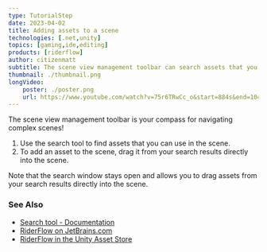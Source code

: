 ```yaml
---
type: TutorialStep
date: 2023-04-02
title: Adding assets to a scene
technologies: [.net,unity]
topics: [gaming,ide,editing]
products: [riderflow]
author: citizenmatt
subtitle: The scene view management toolbar can search assets that you can use in your scene.
thumbnail: ./thumbnail.png
longVideo: 
    poster: ./poster.png
    url: https://www.youtube.com/watch?v=75r6TRwCc_o&start=884s&end=1046s
---
```


The scene view management toolbar is your compass for navigating complex scenes!

1. Use the search tool to find assets that you can use in the scene.
2. To add an asset to the scene, drag it from your search results directly into the scene.

Note that the search window stays open and allows you to drag assets from your search results directly into the scene.

### See Also

- [Search tool - Documentation](https://www.jetbrains.com/help/riderflow/scene-view-management-toolbar.html#search-tool)
- [RiderFlow on JetBrains.com](https://www.jetbrains.com/riderflow/)
- [RiderFlow in the Unity Asset Store](https://assetstore.unity.com/packages/tools/level-design/riderflow-218574)